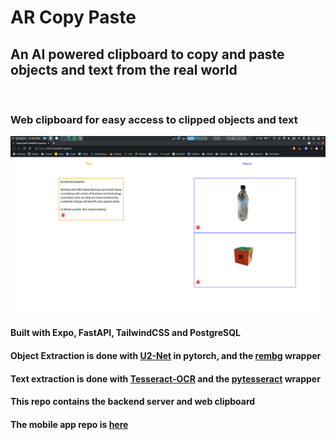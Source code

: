 # AR Copy Paste

## An AI powered clipboard to copy and paste objects and text from the real world

<img src="" width="350">

### Web clipboard for easy access to clipped objects and text
<img src="https://raw.githubusercontent.com/calebjohn24/AR_Copy_Paste/master/clipboard.png">



#### Built with Expo, FastAPI, TailwindCSS and PostgreSQL
#### Object Extraction is done with <a href="https://github.com/xuebinqin/U-2-Net">U2-Net</a> in pytorch, and the <a href="https://github.com/danielgatis/rembg">rembg</a> wrapper
#### Text extraction is done with <a href="https://github.com/tesseract-ocr/tesseract">Tesseract-OCR</a> and the <a href="https://github.com/madmaze/pytesseract">pytesseract</a> wrapper
#### This repo contains the backend server and web clipboard
#### The mobile app repo is <a href="https://github.com/calebjohn24/AR_Copy_Paste_Mobile">here</a>



